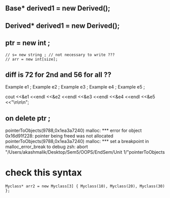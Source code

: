 ## Base* derived1 = new Derived();
## Derived* derived1 = new Derived();

##     ptr = new int ;
    // s= new string ; // not necessary to write ???
    // arr = new int[size];

## diff is 72 for 2nd and 56 for all ??
Example e1 ;
Example e2 ;
Example e3 ;
Example e4 ;
Example e5 ;

cout <<&e1 <<endl <<&e2 <<endl <<&e3 <<endl <<&e4 <<endl <<&e5 <<"\n\n\n";

## on delete ptr ;
pointerToObjects(9788,0x1ea3a7240) malloc: *** error for object 0x16d91f228: pointer being freed was not allocated
pointerToObjects(9788,0x1ea3a7240) malloc: *** set a breakpoint in malloc_error_break to debug
zsh: abort      "/Users/akashmalik/Desktop/Sem5/OOPS/EndSem/Unit 1/"pointerToObjects

# check this syntax
    Myclass* arr2 = new Myclass[3] { Myclass(10), Myclass(20), Myclass(30) };
